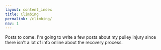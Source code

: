 ```yaml
---
layout: content_index
title: Climbing
permalink: /climbing/
nav: 1
---
```


Posts to come. I'm going to write a few posts about my pulley injury since there isn't a
lot of info online about the recovery process.
